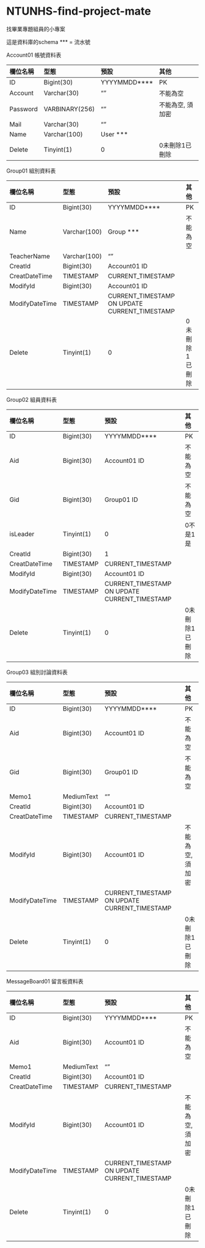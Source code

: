 # NTUNHS-find-project-mate
找畢業專題組員的小專案

這是資料庫的schema
\*\*\* = 流水號

Account01 帳號資料表

|欄位名稱|型態|預設|其他|
| :- | :- | :- | :- |
|ID|Bigint(30)|YYYYMMDD\*\*\*\*|PK|
|Account|Varchar(30)|“”|不能為空|
|Password|VARBINARY(256)|“”|不能為空, 須加密|
|Mail|Varchar(30)|“”||
|Name|Varchar(100)|User \*\*\*||
|Delete|Tinyint(1)|0|0未刪除1已刪除|

Group01 組別資料表

|欄位名稱|型態|預設|其他|
| :- | :- | :- | :- |
|ID|Bigint(30)|YYYYMMDD\*\*\*\*|PK|
|Name|Varchar(100)|Group \*\*\*|不能為空|
|TeacherName|Varchar(100)|“”||
|CreatId|Bigint(30)|Account01 ID||
|CreatDateTime|TIMESTAMP|CURRENT\_TIMESTAMP||
|ModifyId|Bigint(30)|Account01 ID||
|ModifyDateTime|TIMESTAMP|CURRENT\_TIMESTAMP ON UPDATE CURRENT\_TIMESTAMP||
|Delete|Tinyint(1)|0|0未刪除1已刪除|


Group02 組員資料表

|欄位名稱|型態|預設|其他|
| :- | :- | :- | :- |
|ID|Bigint(30)|YYYYMMDD\*\*\*\*|PK|
|Aid|Bigint(30)|Account01 ID|不能為空|
|Gid|Bigint(30)|Group01 ID|不能為空|
|isLeader|Tinyint(1)|0|0不是1是|
|CreatId|Bigint(30)|1||
|CreatDateTime|TIMESTAMP|CURRENT\_TIMESTAMP||
|ModifyId|Bigint(30)|Account01 ID||
|ModifyDateTime|TIMESTAMP|CURRENT\_TIMESTAMP ON UPDATE CURRENT\_TIMESTAMP||
|Delete|Tinyint(1)|0|0未刪除1已刪除|

Group03 組別討論資料表

|欄位名稱|型態|預設|其他|
| :- | :- | :- | :- |
|ID|Bigint(30)|YYYYMMDD\*\*\*\*|PK|
|Aid|Bigint(30)|Account01 ID|不能為空|
|Gid|Bigint(30)|Group01 ID|不能為空|
|Memo1|MediumText|“”||
|CreatId|Bigint(30)|Account01 ID||
|CreatDateTime|TIMESTAMP|CURRENT\_TIMESTAMP||
|ModifyId|Bigint(30)|Account01 ID|不能為空, 須加密|
|ModifyDateTime|TIMESTAMP|CURRENT\_TIMESTAMP ON UPDATE CURRENT\_TIMESTAMP||
|Delete|Tinyint(1)|0|0未刪除1已刪除|


MessageBoard01 留言板資料表

|欄位名稱|型態|預設|其他|
| :- | :- | :- | :- |
|ID|Bigint(30)|YYYYMMDD\*\*\*\*|PK|
|Aid|Bigint(30)|Account01 ID|不能為空|
|Memo1|MediumText|“”||
|CreatId|Bigint(30)|Account01 ID||
|CreatDateTime|TIMESTAMP|CURRENT\_TIMESTAMP||
|ModifyId|Bigint(30)|Account01 ID|不能為空, 須加密|
|ModifyDateTime|TIMESTAMP|CURRENT\_TIMESTAMP ON UPDATE CURRENT\_TIMESTAMP||
|Delete|Tinyint(1)|0|0未刪除1已刪除|

